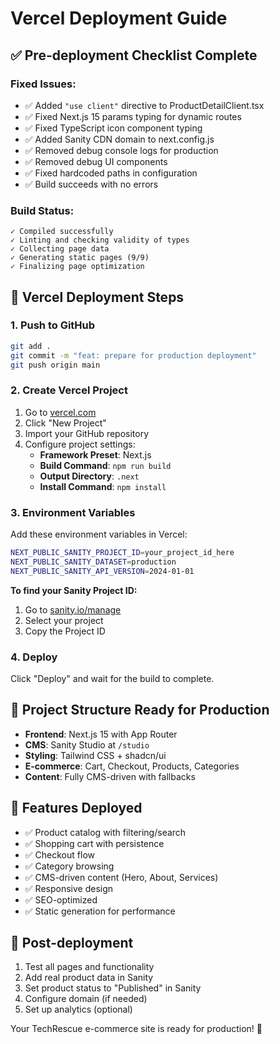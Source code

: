 # Vercel Deployment Guide

## ✅ Pre-deployment Checklist Complete

### Fixed Issues:
- ✅ Added `"use client"` directive to ProductDetailClient.tsx
- ✅ Fixed Next.js 15 params typing for dynamic routes
- ✅ Fixed TypeScript icon component typing
- ✅ Added Sanity CDN domain to next.config.js
- ✅ Removed debug console logs for production
- ✅ Removed debug UI components
- ✅ Fixed hardcoded paths in configuration
- ✅ Build succeeds with no errors

### Build Status:
```
✓ Compiled successfully
✓ Linting and checking validity of types 
✓ Collecting page data    
✓ Generating static pages (9/9)
✓ Finalizing page optimization
```

## 🚀 Vercel Deployment Steps

### 1. Push to GitHub
```bash
git add .
git commit -m "feat: prepare for production deployment"
git push origin main
```

### 2. Create Vercel Project
1. Go to [vercel.com](https://vercel.com)
2. Click "New Project"
3. Import your GitHub repository
4. Configure project settings:
   - **Framework Preset**: Next.js
   - **Build Command**: `npm run build`
   - **Output Directory**: `.next`
   - **Install Command**: `npm install`

### 3. Environment Variables
Add these environment variables in Vercel:

```bash
NEXT_PUBLIC_SANITY_PROJECT_ID=your_project_id_here
NEXT_PUBLIC_SANITY_DATASET=production
NEXT_PUBLIC_SANITY_API_VERSION=2024-01-01
```

**To find your Sanity Project ID:**
1. Go to [sanity.io/manage](https://sanity.io/manage)
2. Select your project
3. Copy the Project ID

### 4. Deploy
Click "Deploy" and wait for the build to complete.

## 📁 Project Structure Ready for Production
- **Frontend**: Next.js 15 with App Router
- **CMS**: Sanity Studio at `/studio`
- **Styling**: Tailwind CSS + shadcn/ui
- **E-commerce**: Cart, Checkout, Products, Categories
- **Content**: Fully CMS-driven with fallbacks

## 🎯 Features Deployed
- ✅ Product catalog with filtering/search
- ✅ Shopping cart with persistence
- ✅ Checkout flow
- ✅ Category browsing
- ✅ CMS-driven content (Hero, About, Services)
- ✅ Responsive design
- ✅ SEO-optimized
- ✅ Static generation for performance

## 🔧 Post-deployment
1. Test all pages and functionality
2. Add real product data in Sanity
3. Set product status to "Published" in Sanity
4. Configure domain (if needed)
5. Set up analytics (optional)

Your TechRescue e-commerce site is ready for production! 🎉